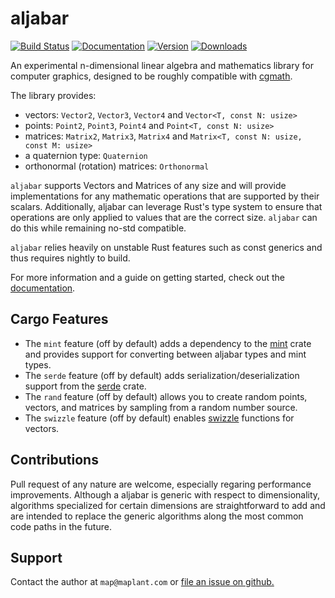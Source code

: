 # aljabar 

[![Build Status](https://travis-ci.com/maplant/aljabar.svg?branch=master)](https://travis-ci.org/maplant/aljabar)
[![Documentation](https://docs.rs/aljabar/badge.svg)](https://docs.rs/aljabar)
[![Version](https://img.shields.io/crates/v/aljabar.svg)](https://crates.io/crates/aljabar)
[![Downloads](https://img.shields.io/crates/d/aljabar.svg)](https://crates.io/crates/aljabar)

An experimental n-dimensional linear algebra and mathematics library for computer
graphics, designed to be roughly compatible with [cgmath](https://github.com/rustgd/cgmath).

The library provides:

* vectors: `Vector2`, `Vector3`, `Vector4` and `Vector<T, const N: usize>`
* points: `Point2`, `Point3`, `Point4` and `Point<T, const N: usize>`
* matrices: `Matrix2`, `Matrix3`, `Matrix4` and `Matrix<T, const N: usize, const M: usize>`
* a quaternion type: `Quaternion`
* orthonormal (rotation) matrices: `Orthonormal`


`aljabar` supports Vectors and Matrices of any size and will provide 
implementations for any mathematic operations that are supported by their
scalars. Additionally, aljabar can leverage Rust's type system to ensure that
operations are only applied to values that are the correct size. `aljabar` can
do this while remaining no-std compatible. 

`aljabar` relies heavily on unstable Rust features such as const generics and thus
requires nightly to build. 

For more information and a guide on getting started, check out the [documentation](https://docs.rs/aljabar/).

## Cargo Features

* The `mint` feature (off by default) adds a dependency to the [mint](https://crates.io/crates/mint) crate and provides support for converting between aljabar types and mint types.
* The `serde` feature (off by default) adds serialization/deserialization support from the [serde](https://crates.io/crates/serde) crate.
* The `rand` feature (off by default) allows you to create random points, vectors, and matrices by sampling from a random number source.
* The `swizzle` feature (off by default) enables [swizzle](https://en.wikipedia.org/wiki/Swizzling_(computer_graphics)) functions for vectors.

## Contributions

Pull request of any nature are welcome, especially regaring performance improvements.
Although a aljabar is generic with respect to dimensionality, algorithms specialized 
for certain dimensions are straightforward to add and are intended to replace the 
generic algorithms along the most common code paths in the future.

## Support 

Contact the author at `map@maplant.com` or [file an issue on github.](https://github.com/maplant/aljabar/issues/new/choose)

